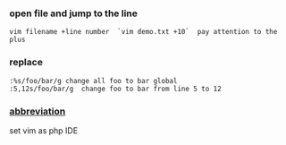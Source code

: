 ### open file and jump to the line

    vim filename +line number  `vim demo.txt +10`  pay attention to the plus 
### replace
    :%s/foo/bar/g change all foo to bar global
    :5,12s/foo/bar/g  change foo to bar from line 5 to 12
### [abbreviation](http://vim.wikia.com/wiki/Using_abbreviations)

set vim as php IDE
